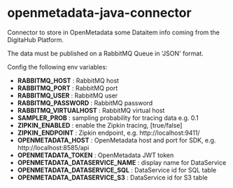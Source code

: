 # openmetadata-java-connector

Connector to store in OpenMetadata some Dataitem info coming from the DigitaHub Platform. 

The data must be published on a RabbitMQ Queue in 'JSON' format.

Config the following env variables:
- **RABBITMQ_HOST** : RabbitMQ host
- **RABBITMQ_PORT** : RabbitMQ port
- **RABBITMQ_USER** : RabbitMQ user
- **RABBITMQ_PASSWORD** : RabbitMQ password
- **RABBITMQ_VIRTUALHOST** : RabbitMQ virtual host
- **SAMPLER_PROB** : sampling probability for tracing data e.g. 0.1
- **ZIPKIN_ENABLED** : enable the Zipkin tracing, [true/false]
- **ZIPKIN_ENDPOINT** : Zipkin endpoint, e.g. http://localhost:9411/
- **OPENMETADATA_HOST** : OpenMetadata host and port for SDK, e.g. http://localhost:8585/api
- **OPENMETADATA_TOKEN** : OpenMetadata JWT token
- **OPENMETADATA_DATASERVICE_NAME** : display name for DataService
- **OPENMETADATA_DATASERVICE_SQL** : DataService id for SQL table
- **OPENMETADATA_DATASERVICE_S3** : DataService id for S3 table

